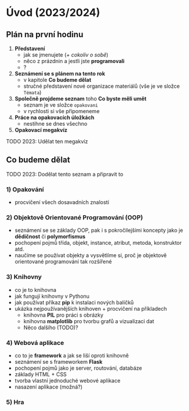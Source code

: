 # Úvod (2023/2024)

## Plán na první hodinu

1. **Představení**
    - jak se jmenujete (_+ cokoliv o sobě_)
    - něco z prázdnin a jestli jste **programovali**
    - ?
2. **Seznámení se s plánem na tento rok**
    - v kapitole **Co budeme dělat**
    - stručné představení nové organizace materiálů (vše je ve složce `Témata`)
3. **Společně projdeme seznam** toho **Co byste měli umět**
    - seznam je ve složce `opakovani`
    - v rychlosti si vše připomeneme
4. **Práce na opakovacích úložkách**
    - nestihne se dnes všechno
5. **Opakovací megakvíz**

TODO 2023: Udělat ten megakvíz

## Co budeme dělat

TODO 2023: Dodělat tento seznam a připravit to

### 1) Opakování
  - procvičení všech dosavadních znalostí

### 2) Objektově Orientované Programování (OOP)
  - seznámení se se základy OOP, pak i s pokročilejšími koncepty jako je **dědičnost** či **polymorfismus**
  - pochopení pojmů třída, objekt, instance, atribut, metoda, konstruktor atd.
  - naučíme se používat objekty a vysvětlíme si, proč je objektově orientované programování tak rozšířené

### 3) Knihovny
  - co je to knihovna
  - jak fungují knihovny v Pythonu
  - jak používat příkaz **pip** k instalaci nových balíčků
  - ukázka nejpoužívanějších knihoven + procvičení na příkladech
    - knihovna **PIL** pro práci s obrázky
    - knihovna **matplotlib** pro tvorbu grafů a vizualizaci dat
    - Něco dalšího (TODO)? 

### 4) Webová aplikace
  - co to je **framework** a jak se liší oproti knihovně
  - seznámení se s frameworkem **Flask**
  - pochopení pojmů jako je server, routování, databáze
  - základy HTML + CSS
  - tvorba vlastní jednoduché webové aplikace
  - nasazení aplikace (možná?)

### 5) Hra
